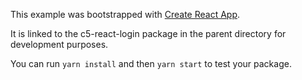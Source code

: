 This example was bootstrapped with [Create React App](https://github.com/facebook/create-react-app).

It is linked to the c5-react-login package in the parent directory for development purposes.

You can run `yarn install` and then `yarn start` to test your package.
